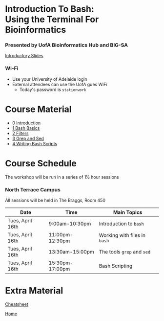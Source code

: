 # Introduction To Bash: <br> Using the Terminal For Bioinformatics

### Presented by UofA Bioinformatics Hub and BIG-SA

[Introductory Slides](https://gitpitch.com/UofABioinformaticsHub/BASH-Intro/)

### Wi-Fi

- Use your University of Adelaide login
- External attendees can use the UofA gues WiFi
    + Today's password is `stationwork`

# Course Material

- [0 Introduction](notes/0_introduction.md)
- [1 Bash Basics](notes/1_bash.md)
- [2 Filters](notes/2_filters.md)
- [3 Grep and Sed ](notes/3_sed_awk_grep.md)
- [4 Writing Bash Scripts](notes/4_easy_scripting.md)

# Course Schedule

The workshop will be run in a series of 1½ hour sessions

### North Terrace Campus

All sessions will be held in The Braggs, Room 450

| Date | Time | Main Topics |
| ---------- |---------- | ---------- |
| Tues, April 16th |  9:00am-10:30pm  | Introduction to `bash` |
| Tues, April 16th | 11:00pm-12:30pm  | Working with files in `bash` |
| Tues, April 16th | 13:30am-15:00pm  | The tools `grep` and `sed` |
| Tues, April 16th | 15:30pm-17:00pm  | Bash Scripting |


# Extra Material

[Cheatsheet](cheatsheet.md)

[Home](https://uofabioinformaticshub.github.io/BASH-Intro/)
